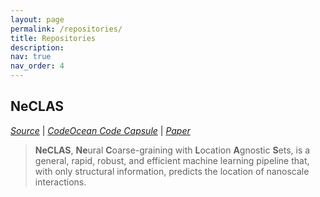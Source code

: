 ```yaml
---
layout: page
permalink: /repositories/
title: Repositories
description:
nav: true
nav_order: 4
---
```


## NeCLAS

*[Source](https://gitlab.eecs.umich.edu/violigroup/ml/neclas)* | 
*[CodeOcean Code Capsule](https://doi.org/10.24433/CO.8157811.v1)* | 
*[Paper](https://doi.org/10.1038/s43588-023-00438-x)*

> **NeCLAS**, **Ne**ural **C**oarse-graining with **L**ocation **A**gnostic **S**ets, is a general, rapid, robust, and efficient machine learning pipeline that, with only structural information, predicts the location of nanoscale interactions.
> 
